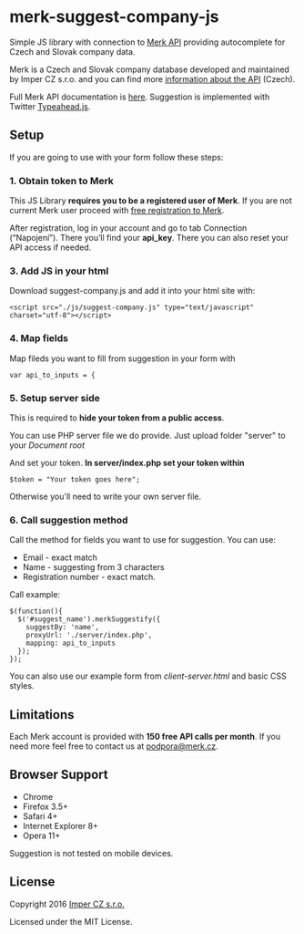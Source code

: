 # merk-suggest-company-js

Simple JS library with connection to [Merk API](https://api.merk.cz/docs/) providing autocomplete for Czech and Slovak company data.

Merk is a Czech and Slovak company database developed and maintained by Imper CZ s.r.o. and you can find more [information about the API]( https://www.merk.cz/api-strojovy-pristup/) (Czech).

Full Merk API documentation is [here](https://api.merk.cz/docs/).
Suggestion is implemented with Twitter [Typeahead.js](https://github.com/twitter/typeahead.js).

## Setup
If you are going to use with your form follow these steps: 

### 1. Obtain token to Merk
This JS Library **requires you to be a registered user of Merk**.
If you are not current Merk user proceed with [free registration to Merk](https://www.merk.cz/accounts/register/?utm_source=api_doc&utm_medium=referral&utm_campaign=api). 

After registration, log in your account and go to tab Connection (“Napojení”). 
There you’ll find your **api_key**. There you can also reset your API access if needed. 


### 3. Add JS in your html
Download suggest-company.js and add it into your html site with: 

	<script src="./js/suggest-company.js" type="text/javascript" charset="utf-8"></script>


### 4. Map fields
Map fileds you want to fill from suggestion in your form with 


    var api_to_inputs = {

### 5. Setup server side
This is required to **hide your token from a public access**. 

You can use PHP server file we do provide. 
Just upload folder "server" to your *Document root*

And set your token.
**In server/index.php set your token within**

	$token = "Your token goes here";

Otherwise you'll need to write your own server file.

### 6. Call suggestion method

Call the method for fields you want to use for suggestion. 
You can use:

 - Email - exact match 
 - Name - suggesting from 3 characters
 - Registration number - exact match. 

Call example: 

    $(function(){
      $('#suggest_name').merkSuggestify({
        suggestBy: 'name',
        proxyUrl: './server/index.php',
        mapping: api_to_inputs
      });
    });

You can also use our example form from *client-server.html* and basic CSS styles.

## Limitations
Each Merk account is provided with **150 free API calls per month**.
If you need more feel free to contact us at [podpora@merk.cz](mailto:podpora@merk.cz).

## Browser Support

 - Chrome
 - Firefox 3.5+
 - Safari 4+
 - Internet Explorer 8+
 - Opera 11+

Suggestion is not tested on mobile devices.

## License

Copyright 2016 [Imper CZ s.r.o.](https://imper.cz)

Licensed under the MIT License.
